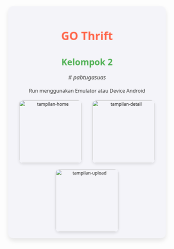 <div style="text-align: center; font-family: 'Segoe UI', Tahoma, Geneva, Verdana, sans-serif; background-color: #f4f4f9; padding: 20px; border-radius: 15px; box-shadow: 0 8px 16px rgba(0, 0, 0, 0.1); max-width: 600px; margin: auto;">
  <h1 style="color: #FF6347; font-size: 36px; margin-bottom: 10px; font-weight: 700;">GO Thrift</h1>
  <h2 style="color: #4CAF50; font-size: 28px; margin-bottom: 10px; font-weight: 600;">Kelompok 2</h2>
  <p style="color: #333; font-size: 18px; margin-bottom: 20px; font-style: italic;"># pabtugasuas</p>
  <p style="color: #333; font-size: 16px; margin-bottom: 20px;">Run menggunakan Emulator atau Device Android</p>

  <div style="display: flex; justify-content: space-evenly; flex-wrap: wrap; gap: 20px; margin-top: 20px;">
    <img src="https://pouch.jumpshare.com/preview/uKvSmfbDMwOc2BtQo3VCFpB2CgLfVd-rfH4Pn3gKAQDEbIybrmjkVYfNMQ-xQCwGQvpcLLSNWVG6sn6jJ4ApDJrzG1XSwu1TRjsWKxEcSvE" alt="tampilan-home" style="width:200px; border-radius: 12px; box-shadow: 0 4px 10px rgba(0,0,0,0.1); transition: transform 0.3s ease-in-out;" onmouseover="this.style.transform='scale(1.05)';" onmouseout="this.style.transform='scale(1)';"/>
    <img src="https://pouch.jumpshare.com/preview/NFBSVlT56SQgI_QgvSqR1smVaNI_0E5QrSdi9KPygv9Rg2lTO7d-8wzFByU7B4O_QvpcLLSNWVG6sn6jJ4ApDLiLYjH3tId8BbPMOyuqO-o" alt="tampilan-detail" style="width:200px; border-radius: 12px; box-shadow: 0 4px 10px rgba(0,0,0,0.1); transition: transform 0.3s ease-in-out;" onmouseover="this.style.transform='scale(1.05)';" onmouseout="this.style.transform='scale(1)';"/>
    <img src="https://pouch.jumpshare.com/preview/BukpV4mxu0X-OjZeM0IOGJsgFIQ9dvNhgQ0FreXVYwHQEWtvrl6uoNNZp1GCCJN2vvPPlsiglwVncdiUciuAJfSCubDjymdOh9HXnhvIbqs" alt="tampilan-upload" style="width:200px; border-radius: 12px; box-shadow: 0 4px 10px rgba(0,0,0,0.1); transition: transform 0.3s ease-in-out;" onmouseover="this.style.transform='scale(1.05)';" onmouseout="this.style.transform='scale(1)';"/>
  </div>
</div>
